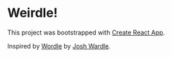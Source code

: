 # Weirdle!

This project was bootstrapped with [Create React App](https://github.com/facebook/create-react-app).

Inspired by [Wordle](https://www.powerlanguage.co.uk/wordle/) by [Josh Wardle](https://twitter.com/powerlanguish).
